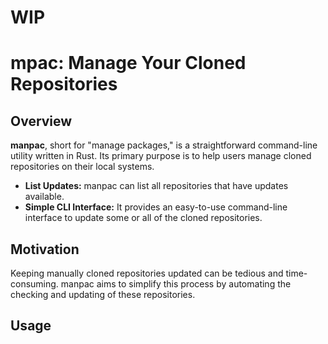 # **WIP**

# mpac: Manage Your Cloned Repositories

## Overview

**manpac**, short for "manage packages," is a straightforward command-line utility written in Rust. Its primary purpose is to help users manage cloned repositories on their local systems.
- **List Updates:** manpac can list all repositories that have updates available.
- **Simple CLI Interface:** It provides an easy-to-use command-line interface to update some or all of the cloned repositories.

## Motivation

Keeping manually cloned repositories updated can be tedious and time-consuming. manpac aims to simplify this process by automating the checking and updating of these repositories.

## Usage
